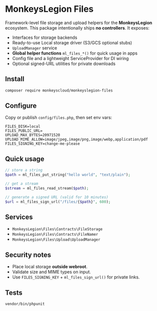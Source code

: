 # MonkeysLegion Files

Framework-level file storage and upload helpers for the **MonkeysLegion** ecosystem.
This package intentionally ships **no controllers**. It exposes:
- Interfaces for storage backends
- Ready-to-use Local storage driver (S3/GCS optional stubs)
- `UploadManager` service
- **Global helper functions** `ml_files_*()` for quick usage in apps
- Config file and a lightweight ServiceProvider for DI wiring
- Optional signed-URL utilities for private downloads

## Install

```bash
composer require monkeyscloud/monkeyslegion-files
```

## Configure

Copy or publish `config/files.php`, then set env vars:

```
FILES_DISK=local
FILES_PUBLIC_URL=
UPLOAD_MAX_BYTES=20971520
UPLOAD_MIME_ALLOW=image/jpeg,image/png,image/webp,application/pdf
FILES_SIGNING_KEY=change-me-please
```

## Quick usage

```php
// store a string
$path = ml_files_put_string("hello world", "text/plain");

// get a stream
$stream = ml_files_read_stream($path);

// generate a signed URL (valid for 10 minutes)
$url = ml_files_sign_url("/files/{$path}", 600);
```

## Services

- `MonkeysLegion\Files\Contracts\FileStorage`
- `MonkeysLegion\Files\Contracts\FileNamer`
- `MonkeysLegion\Files\Upload\UploadManager`

## Security notes

- Place local storage **outside webroot**.
- Validate size and MIME types on input.
- Use `FILES_SIGNING_KEY` + `ml_files_sign_url()` for private links.

## Tests

```bash
vendor/bin/phpunit
```
